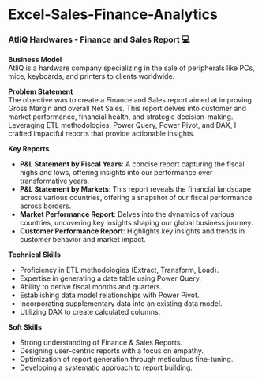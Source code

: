 # Excel-Sales-Finance-Analytics



### AtliQ Hardwares - Finance and Sales Report 💻

**Business Model**  
AtliQ is a hardware company specializing in the sale of peripherals like PCs, mice, keyboards, and printers to clients worldwide.

**Problem Statement**  
The objective was to create a Finance and Sales report aimed at improving Gross Margin and overall Net Sales. This report delves into customer and market performance, financial health, and strategic decision-making. Leveraging ETL methodologies, Power Query, Power Pivot, and DAX, I crafted impactful reports that provide actionable insights.

**Key Reports**  
- **P&L Statement by Fiscal Years**: A concise report capturing the fiscal highs and lows, offering insights into our performance over transformative years.
- **P&L Statement by Markets**: This report reveals the financial landscape across various countries, offering a snapshot of our fiscal performance across borders.
- **Market Performance Report**: Delves into the dynamics of various countries, uncovering key insights shaping our global business journey.
- **Customer Performance Report**: Highlights key insights and trends in customer behavior and market impact.

**Technical Skills**  
- Proficiency in ETL methodologies (Extract, Transform, Load).
- Expertise in generating a date table using Power Query.
- Ability to derive fiscal months and quarters.
- Establishing data model relationships with Power Pivot.
- Incorporating supplementary data into an existing data model.
- Utilizing DAX to create calculated columns.

**Soft Skills**
- Strong understanding of Finance & Sales Reports.
- Designing user-centric reports with a focus on empathy.
- Optimization of report generation through meticulous fine-tuning.
- Developing a systematic approach to report building.

